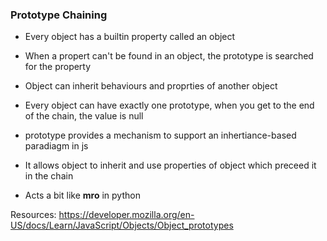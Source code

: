 ### Prototype Chaining
- Every object has a builtin property called an object
- When a propert can't be found in an object, the prototype is searched for the property
- Object can inherit behaviours and proprties of another object
- Every object can have exactly one prototype, when you get to the end of the chain, the value is null

- prototype provides a mechanism to support an inhertiance-based paradiagm in js
- It allows object to inherit and use properties of object which preceed it in the chain
- Acts a bit like __mro__ in python

Resources: https://developer.mozilla.org/en-US/docs/Learn/JavaScript/Objects/Object_prototypes